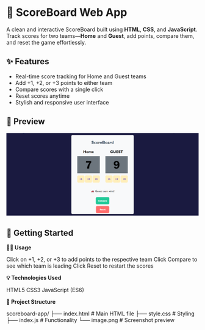 # 🏀 ScoreBoard Web App

A clean and interactive ScoreBoard built using **HTML**, **CSS**, and **JavaScript**. Track scores for two teams—**Home** and **Guest**, add points, compare them, and reset the game effortlessly.

## ✨ Features

- Real-time score tracking for Home and Guest teams
- Add +1, +2, or +3 points to either team
- Compare scores with a single click
- Reset scores anytime
- Stylish and responsive user interface

## 📸 Preview

![ScoreBoard Screenshot](preview.png)

## 🚀 Getting Started

**🧑‍💻 Usage**

Click on +1, +2, or +3 to add points to the respective team
Click Compare to see which team is leading
Click Reset to restart the scores

**💡 Technologies Used**

HTML5
CSS3
JavaScript (ES6)

**📂 Project Structure**

scoreboard-app/
├── index.html       # Main HTML file
├── style.css        # Styling
├── index.js         # Functionality
└── image.png        # Screenshot preview
